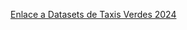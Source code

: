 [Enlace a Datasets de Taxis Verdes 2024](https://drive.google.com/drive/folders/1aRi_3EaBb4N3m79Qu4vz2uqTsns_F-SI?usp=sharing)
